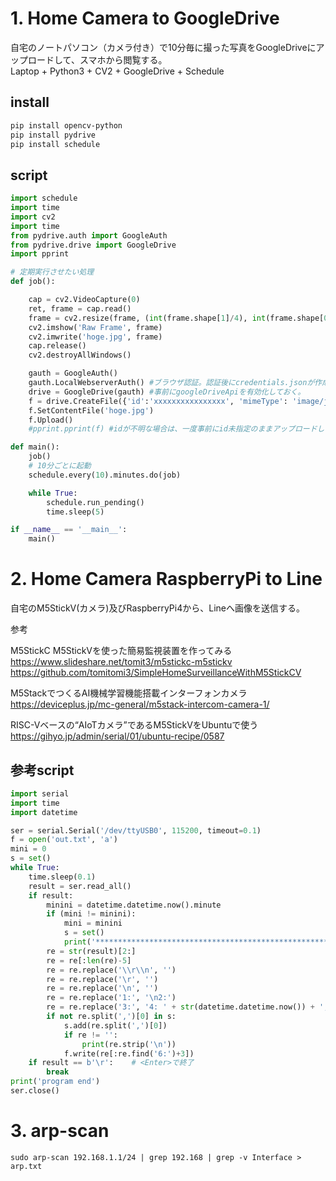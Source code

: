 # 1. Home Camera to GoogleDrive
自宅のノートパソコン（カメラ付き）で10分毎に撮った写真をGoogleDriveにアップロードして、スマホから閲覧する。  
Laptop + Python3 + CV2 + GoogleDrive + Schedule  

## install
```bash
pip install opencv-python
pip install pydrive
pip install schedule
```

## script
```python
import schedule
import time
import cv2
import time
from pydrive.auth import GoogleAuth
from pydrive.drive import GoogleDrive
import pprint

# 定期実行させたい処理
def job():

    cap = cv2.VideoCapture(0)
    ret, frame = cap.read()
    frame = cv2.resize(frame, (int(frame.shape[1]/4), int(frame.shape[0]/4))) #サイズ変更
    cv2.imshow('Raw Frame', frame)
    cv2.imwrite('hoge.jpg', frame)
    cap.release()
    cv2.destroyAllWindows()

    gauth = GoogleAuth()
    gauth.LocalWebserverAuth() #ブラウザ認証。認証後にcredentials.jsonが作成される。
    drive = GoogleDrive(gauth) #事前にgoogleDriveApiを有効化しておく。
    f = drive.CreateFile({'id':'xxxxxxxxxxxxxxxx', 'mimeType': 'image/jpeg'}) #idを指定して、上書きアップロード
    f.SetContentFile('hoge.jpg')
    f.Upload()
    #pprint.pprint(f) #idが不明な場合は、一度事前にid未指定のままアップロードしてidを確認しておく

def main():
    job()
    # 10分ごとに起動
    schedule.every(10).minutes.do(job)

    while True:
        schedule.run_pending()
        time.sleep(5)

if __name__ == '__main__':
    main()
```

# 2. Home Camera RaspberryPi to Line
自宅のM5StickV(カメラ)及びRaspberryPi4から、Lineへ画像を送信する。

参考  

M5StickC M5StickVを使った簡易監視装置を作ってみる  
https://www.slideshare.net/tomit3/m5stickc-m5stickv  
https://github.com/tomitomi3/SimpleHomeSurveillanceWithM5StickCV  

M5StackでつくるAI機械学習機能搭載インターフォンカメラ  
https://deviceplus.jp/mc-general/m5stack-intercom-camera-1/  

RISC-Vベースの“AIoTカメラ”であるM5StickVをUbuntuで使う  
https://gihyo.jp/admin/serial/01/ubuntu-recipe/0587  

## 参考script
```python
import serial
import time
import datetime

ser = serial.Serial('/dev/ttyUSB0', 115200, timeout=0.1)
f = open('out.txt', 'a')
mini = 0
s = set()
while True:
    time.sleep(0.1)
    result = ser.read_all()
    if result:
        minini = datetime.datetime.now().minute
        if (mini != minini):
            mini = minini
            s = set()
            print('******************************************************')
        re = str(result)[2:]
        re = re[:len(re)-5]
        re = re.replace('\\r\\n', '')
        re = re.replace('\r', '')
        re = re.replace('\n', '')
        re = re.replace('1:', '\n2:')
        re = re.replace('3:', '4: ' + str(datetime.datetime.now()) + ', 5:')
        if not re.split(',')[0] in s:
            s.add(re.split(',')[0])
            if re != '':
                print(re.strip('\n'))
            f.write(re[:re.find('6:')+3])
    if result == b'\r':    # <Enter>で終了
        break
print('program end')
ser.close()
```

# 3. arp-scan

```
sudo arp-scan 192.168.1.1/24 | grep 192.168 | grep -v Interface > arp.txt
```